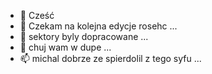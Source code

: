 - 👋 Cześć
- 👀 Czekam na kolejna edycje rosehc ...
- 🌱 sektory byly dopracowane ...
- 💞️ chuj wam w dupe ...
- 📫 michal dobrze ze spierdolil z tego syfu ...

<!---
RoseHC/RoseHC is a ✨ special ✨ repository because its `README.md` (this file) appears on your GitHub profile.
You can click the Preview link to take a look at your changes.
--->
